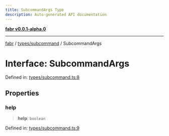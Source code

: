 ```yaml
---
title: SubcommandArgs Type
description: Auto-generated API documentation
---
```


[**fabr v0.0.1-alpha.0**](../../../README.md)

***

[fabr](../../../README.md) / [types/subcommand](../README.md) / SubcommandArgs

# Interface: SubcommandArgs

Defined in: [types/subcommand.ts:8](https://github.com/yashjawale/fabr/blob/main/src/types/subcommand.ts#L8)

## Properties

### help

> **help**: `boolean`

Defined in: [types/subcommand.ts:9](https://github.com/yashjawale/fabr/blob/main/src/types/subcommand.ts#L9)
